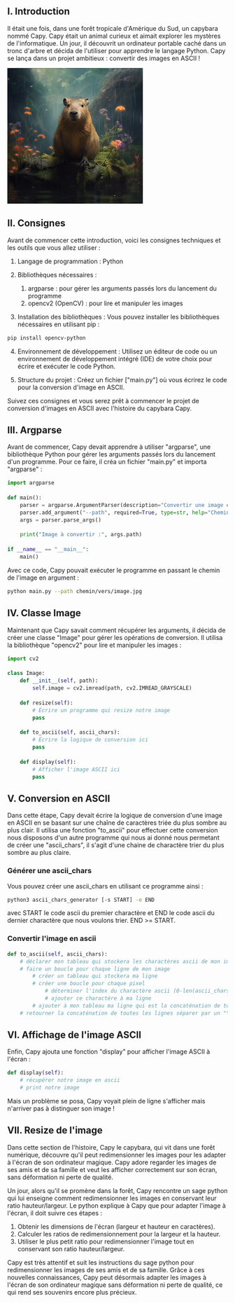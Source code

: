 ## I. Introduction

Il était une fois, dans une forêt tropicale d'Amérique du Sud, un capybara nommé Capy. Capy était un animal curieux et aimait explorer les mystères de l'informatique. Un jour, il découvrit un ordinateur portable caché dans un tronc d'arbre et décida de l'utiliser pour apprendre le langage Python. Capy se lança dans un projet ambitieux : convertir des images en ASCII !

![Capy Capy](assets/capy.png)

## II. Consignes
Avant de commencer cette introduction, voici les consignes techniques et les outils que vous allez utiliser :
1.  Langage de programmation : Python

2.  Bibliothèques nécessaires :
    1.	argparse : pour gérer les arguments passés lors du lancement du programme
    2.	opencv2 (OpenCV) : pour lire et manipuler les images

3.  Installation des bibliothèques :
		Vous pouvez installer les bibliothèques nécessaires en utilisant pip :
```sh
pip install opencv-python
```

4.	Environnement de développement :
		Utilisez un éditeur de code ou un environnement de développement intégré (IDE) de votre choix pour écrire et exécuter le code Python.

5.	Structure du projet :
		Créez un fichier ["main.py"] où vous écrirez le code pour la conversion d'image en ASCII.

Suivez ces consignes et vous serez prêt à commencer le projet de conversion d'images en ASCII avec l'histoire du capybara Capy.

## III. Argparse

Avant de commencer, Capy devait apprendre à utiliser "argparse", une bibliothèque Python pour gérer les arguments passés lors du lancement d'un programme. Pour ce faire, il créa un fichier "main.py" et importa "argparse" :

```py
import argparse

def main():
    parser = argparse.ArgumentParser(description="Convertir une image en ASCII")
    parser.add_argument("--path", required=True, type=str, help="Chemin vers l'image à convertir")
    args = parser.parse_args()

    print("Image à convertir :", args.path)

if __name__ == "__main__":
    main()
```

Avec ce code, Capy pouvait exécuter le programme en passant le chemin de l'image en argument :

```sh
python main.py --path chemin/vers/image.jpg
```

## IV. Classe Image

Maintenant que Capy savait comment récupérer les arguments, il décida de créer une classe "Image" pour gérer les opérations de conversion. Il utilisa la bibliothèque "opencv2" pour lire et manipuler les images :

```py
import cv2

class Image:
    def __init__(self, path):
        self.image = cv2.imread(path, cv2.IMREAD_GRAYSCALE)

    def resize(self):
        # Écrire un programme qui resize notre image
        pass

    def to_ascii(self, ascii_chars):
        # Écrire la logique de conversion ici
        pass

    def display(self):
        # Afficher l'image ASCII ici
        pass
```

## V. Conversion en ASCII

Dans cette étape, Capy devait écrire la logique de conversion d'une image en ASCII en se basant sur une chaîne de caractères triée du plus sombre au plus clair. Il utilisa une fonction "to_ascii" pour effectuer cette conversion nous disposons d'un autre programme qui nous ai donné nous permetant de créer une "ascii_chars", il s'agit d'une chaine de charactère trier du plus sombre au plus claire.

### Générer une ascii_chars

Vous pouvez créer une ascii_chars en utilisant ce programme ainsi :

```sh
python3 ascii_chars_generator [-s START] -e END
```

avec START le code ascii du premier charactère et END le code ascii du dernier charactère que nous voulons trier.
END >= START.

### Convertir l'image en ascii

```py
def to_ascii(self, ascii_chars):
    # déclarer mon tableau qui stockera les charactères ascii de mon image
    # faire un boucle pour chaque ligne de mon image
        # créer un tableau qui stockera ma ligne
        # créer une boucle pour chaque pixel
            # déterminer l'index du charactère ascii (0-len(ascii_chars)) utiliser en fonction de la couleur (une valeur de 0-255)
            # ajouter ce charactère à ma ligne
        # ajouter à mon tableau ma ligne qui est la concaténation de tous les charactères de ma ligne
    # retourner la concaténation de toutes les lignes séparer par un "\n"
```

## VI. Affichage de l'image ASCII

Enfin, Capy ajouta une fonction "display" pour afficher l'image ASCII à l'écran :

```py
def display(self):
    # récupérer notre image en ascii
    # print notre image
```

Mais un problème se posa, Capy voyait plein de ligne s'afficher mais n'arriver pas à distinguer son image !

## VII. Resize de l'image

Dans cette section de l'histoire, Capy le capybara, qui vit dans une forêt numérique, découvre qu'il peut redimensionner les images pour les adapter à l'écran de son ordinateur magique. Capy adore regarder les images de ses amis et de sa famille et veut les afficher correctement sur son écran, sans déformation ni perte de qualité.

Un jour, alors qu'il se promène dans la forêt, Capy rencontre un sage python qui lui enseigne comment redimensionner les images en conservant leur ratio hauteur/largeur. Le python explique à Capy que pour adapter l'image à l'écran, il doit suivre ces étapes :

1.  Obtenir les dimensions de l'écran (largeur et hauteur en caractères).
2.  Calculer les ratios de redimensionnement pour la largeur et la hauteur.
3.  Utiliser le plus petit ratio pour redimensionner l'image tout en conservant son ratio hauteur/largeur.

Capy est très attentif et suit les instructions du sage python pour redimensionner les images de ses amis et de sa famille. Grâce à ces nouvelles connaissances, Capy peut désormais adapter les images à l'écran de son ordinateur magique sans déformation ni perte de qualité, ce qui rend ses souvenirs encore plus précieux.